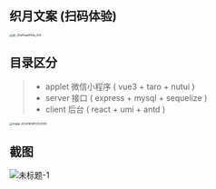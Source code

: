 ## 织月文案 (扫码体验)

<img src="https://qny.weizulin.cn/images/202406081112331.jpg" alt="gh_25a40aa9f94a_258" style="zoom:33%;" />


## 目录区分

> - applet 微信小程序 ( vue3 + taro + nutui )
> -  server 接口 ( express + mysql +  sequelize )
> - client 后台 ( react + umi + antd )

<img src="https://qny.weizulin.cn/images/202406081135819.png" alt="image-20240608113530761" style="zoom: 33%;" />




## 截图

![未标题-1](https://qny.weizulin.cn/images/202406081149981.png)
